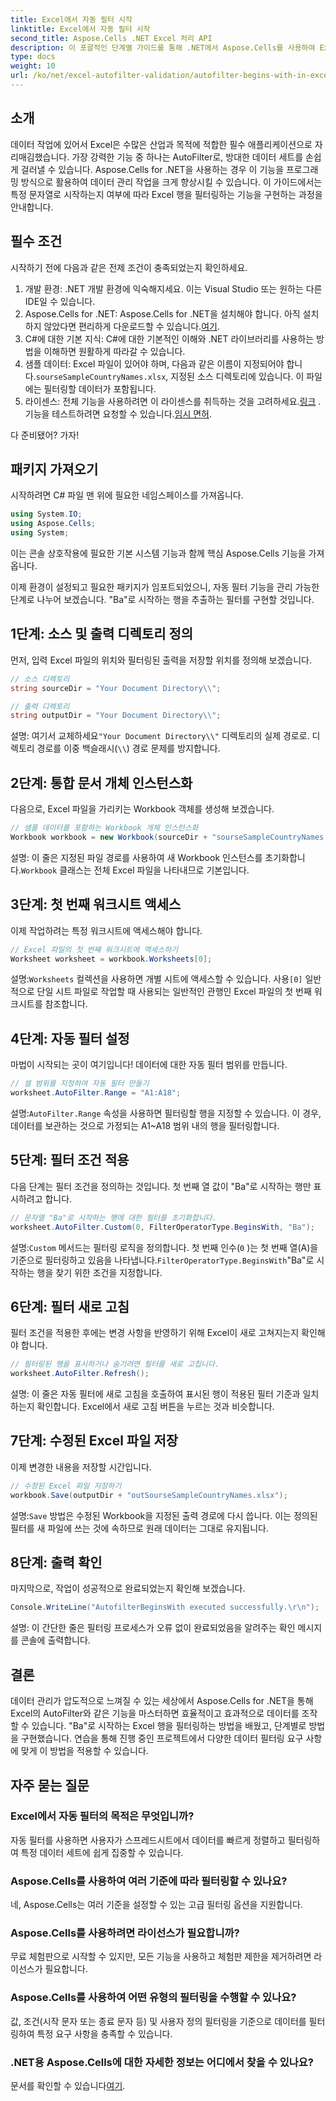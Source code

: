 ```yaml
---
title: Excel에서 자동 필터 시작
linktitle: Excel에서 자동 필터 시작
second_title: Aspose.Cells .NET Excel 처리 API
description: 이 포괄적인 단계별 가이드를 통해 .NET에서 Aspose.Cells를 사용하여 Excel 행을 자동으로 필터링하는 방법을 손쉽게 알아보세요.
type: docs
weight: 10
url: /ko/net/excel-autofilter-validation/autofilter-begins-with-in-excel/
---
```

## 소개

데이터 작업에 있어서 Excel은 수많은 산업과 목적에 적합한 필수 애플리케이션으로 자리매김했습니다. 가장 강력한 기능 중 하나는 AutoFilter로, 방대한 데이터 세트를 손쉽게 걸러낼 수 있습니다. Aspose.Cells for .NET을 사용하는 경우 이 기능을 프로그래밍 방식으로 활용하여 데이터 관리 작업을 크게 향상시킬 수 있습니다. 이 가이드에서는 특정 문자열로 시작하는지 여부에 따라 Excel 행을 필터링하는 기능을 구현하는 과정을 안내합니다.

## 필수 조건

시작하기 전에 다음과 같은 전제 조건이 충족되었는지 확인하세요.

1. 개발 환경: .NET 개발 환경에 익숙해지세요. 이는 Visual Studio 또는 원하는 다른 IDE일 수 있습니다.
2.  Aspose.Cells for .NET: Aspose.Cells for .NET을 설치해야 합니다. 아직 설치하지 않았다면 편리하게 다운로드할 수 있습니다.[여기](https://releases.aspose.com/cells/net/).
3. C#에 대한 기본 지식: C#에 대한 기본적인 이해와 .NET 라이브러리를 사용하는 방법을 이해하면 원활하게 따라갈 수 있습니다.
4.  샘플 데이터: Excel 파일이 있어야 하며, 다음과 같은 이름이 지정되어야 합니다.`sourseSampleCountryNames.xlsx`, 지정된 소스 디렉토리에 있습니다. 이 파일에는 필터링할 데이터가 포함됩니다.
5.  라이센스: 전체 기능을 사용하려면 이 라이센스를 취득하는 것을 고려하세요.[링크](https://purchase.aspose.com/buy) . 기능을 테스트하려면 요청할 수 있습니다.[임시 면허](https://purchase.aspose.com/temporary-license/).

다 준비됐어? 가자!

## 패키지 가져오기

시작하려면 C# 파일 맨 위에 필요한 네임스페이스를 가져옵니다.

```csharp
using System.IO;
using Aspose.Cells;
using System;
```

이는 콘솔 상호작용에 필요한 기본 시스템 기능과 함께 핵심 Aspose.Cells 기능을 가져옵니다.

이제 환경이 설정되고 필요한 패키지가 임포트되었으니, 자동 필터 기능을 관리 가능한 단계로 나누어 보겠습니다. "Ba"로 시작하는 행을 추출하는 필터를 구현할 것입니다.

## 1단계: 소스 및 출력 디렉토리 정의

먼저, 입력 Excel 파일의 위치와 필터링된 출력을 저장할 위치를 정의해 보겠습니다.

```csharp
// 소스 디렉토리
string sourceDir = "Your Document Directory\\";

// 출력 디렉토리
string outputDir = "Your Document Directory\\";
```

 설명: 여기서 교체하세요`"Your Document Directory\\"` 디렉토리의 실제 경로로. 디렉토리 경로를 이중 백슬래시(`\\`) 경로 문제를 방지합니다.

## 2단계: 통합 문서 개체 인스턴스화

다음으로, Excel 파일을 가리키는 Workbook 객체를 생성해 보겠습니다.

```csharp
// 샘플 데이터를 포함하는 Workbook 개체 인스턴스화
Workbook workbook = new Workbook(sourceDir + "sourseSampleCountryNames.xlsx");
```

 설명: 이 줄은 지정된 파일 경로를 사용하여 새 Workbook 인스턴스를 초기화합니다.`Workbook` 클래스는 전체 Excel 파일을 나타내므로 기본입니다.

## 3단계: 첫 번째 워크시트 액세스

이제 작업하려는 특정 워크시트에 액세스해야 합니다.

```csharp
// Excel 파일의 첫 번째 워크시트에 액세스하기
Worksheet worksheet = workbook.Worksheets[0];
```

설명:`Worksheets` 컬렉션을 사용하면 개별 시트에 액세스할 수 있습니다. 사용`[0]` 일반적으로 단일 시트 파일로 작업할 때 사용되는 일반적인 관행인 Excel 파일의 첫 번째 워크시트를 참조합니다.

## 4단계: 자동 필터 설정

마법이 시작되는 곳이 여기입니다! 데이터에 대한 자동 필터 범위를 만듭니다.

```csharp
// 셀 범위를 지정하여 자동 필터 만들기
worksheet.AutoFilter.Range = "A1:A18";
```

설명:`AutoFilter.Range` 속성을 사용하면 필터링할 행을 지정할 수 있습니다. 이 경우, 데이터를 보관하는 것으로 가정되는 A1~A18 범위 내의 행을 필터링합니다.

## 5단계: 필터 조건 적용

다음 단계는 필터 조건을 정의하는 것입니다. 첫 번째 열 값이 "Ba"로 시작하는 행만 표시하려고 합니다.

```csharp
// 문자열 "Ba"로 시작하는 행에 대한 필터를 초기화합니다.
worksheet.AutoFilter.Custom(0, FilterOperatorType.BeginsWith, "Ba");
```

설명:`Custom` 메서드는 필터링 로직을 정의합니다. 첫 번째 인수(`0` )는 첫 번째 열(A)을 기준으로 필터링하고 있음을 나타냅니다.`FilterOperatorType.BeginsWith`"Ba"로 시작하는 행을 찾기 위한 조건을 지정합니다.

## 6단계: 필터 새로 고침

필터 조건을 적용한 후에는 변경 사항을 반영하기 위해 Excel이 새로 고쳐지는지 확인해야 합니다.

```csharp
// 필터링된 행을 표시하거나 숨기려면 필터를 새로 고칩니다.
worksheet.AutoFilter.Refresh();
```

설명: 이 줄은 자동 필터에 새로 고침을 호출하여 표시된 행이 적용된 필터 기준과 일치하는지 확인합니다. Excel에서 새로 고침 버튼을 누르는 것과 비슷합니다.

## 7단계: 수정된 Excel 파일 저장

이제 변경한 내용을 저장할 시간입니다.

```csharp
// 수정된 Excel 파일 저장하기
workbook.Save(outputDir + "outSourseSampleCountryNames.xlsx");
```

설명:`Save` 방법은 수정된 Workbook을 지정된 출력 경로에 다시 씁니다. 이는 정의된 필터를 새 파일에 쓰는 것에 속하므로 원래 데이터는 그대로 유지됩니다.

## 8단계: 출력 확인

마지막으로, 작업이 성공적으로 완료되었는지 확인해 보겠습니다.

```csharp
Console.WriteLine("AutofilterBeginsWith executed successfully.\r\n");
```

설명: 이 간단한 줄은 필터링 프로세스가 오류 없이 완료되었음을 알려주는 확인 메시지를 콘솔에 출력합니다.

## 결론

데이터 관리가 압도적으로 느껴질 수 있는 세상에서 Aspose.Cells for .NET을 통해 Excel의 AutoFilter와 같은 기능을 마스터하면 효율적이고 효과적으로 데이터를 조작할 수 있습니다. "Ba"로 시작하는 Excel 행을 필터링하는 방법을 배웠고, 단계별로 방법을 구현했습니다. 연습을 통해 진행 중인 프로젝트에서 다양한 데이터 필터링 요구 사항에 맞게 이 방법을 적용할 수 있습니다.

## 자주 묻는 질문

### Excel에서 자동 필터의 목적은 무엇입니까?  
자동 필터를 사용하면 사용자가 스프레드시트에서 데이터를 빠르게 정렬하고 필터링하여 특정 데이터 세트에 쉽게 집중할 수 있습니다.

### Aspose.Cells를 사용하여 여러 기준에 따라 필터링할 수 있나요?  
네, Aspose.Cells는 여러 기준을 설정할 수 있는 고급 필터링 옵션을 지원합니다.

### Aspose.Cells를 사용하려면 라이선스가 필요합니까?  
무료 체험판으로 시작할 수 있지만, 모든 기능을 사용하고 체험판 제한을 제거하려면 라이선스가 필요합니다.

### Aspose.Cells를 사용하여 어떤 유형의 필터링을 수행할 수 있나요?  
값, 조건(시작 문자 또는 종료 문자 등) 및 사용자 정의 필터링을 기준으로 데이터를 필터링하여 특정 요구 사항을 충족할 수 있습니다.

### .NET용 Aspose.Cells에 대한 자세한 정보는 어디에서 찾을 수 있나요?  
 문서를 확인할 수 있습니다[여기](https://reference.aspose.com/cells/net/).